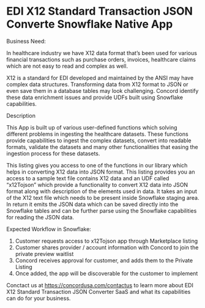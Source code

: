 # EDI X12 Standard Transaction JSON Converte Snowflake Native App


Business Need:

In healthcare industry we have X12 data format that’s been used for various financial transactions such as purchase orders, invoices, healthcare claims which are not easy to read and complex as well.

X12 is a standard for EDI developed and maintained by the ANSI may have complex data structures. Transforming data from X12 format to JSON or even save them in a database tables may look challenging. Concord identify these data enrichment issues and provide UDFs built using Snowflake capabilities.


Description

This App is built up of various user-defined functions which solving different problems in ingesting the healthcare datasets. These functions provide capabilities to ingest the complex datasets, convert into readable formats, validate the datasets and many other functionalities that easing the ingestion process for these datasets.


This listing gives you access to one of the functions in our library which helps in converting X12 data into JSON format.
This listing provides you an access to a sample text file contains X12 data and an UDF called “x12Tojson” which provide a functionality to convert X12 data into JSON format along with description of the elements used in data. It takes an input of the X12 text file which needs to be present inside Snowflake staging area. In return it emits the JSON data which can be saved directly into the Snowflake tables and can be further parse using the Snowflake capabilities for reading the JSON data.

Expected Workflow in Snowflake:
1. Customer requests access to x12Tojson app through Marketplace listing
2. Customer shares provider / account information with Concord to join the private preview waitlist
3. Concord receives approval for customer, and adds them to the Private Listing
4. Once added, the app will be discoverable for the customer to implement


Conctact us at https://concordusa.com/contactus to learn more about EDI X12 Standard Transaction JSON Converter SaaS and what its capabilities can do for your business.



